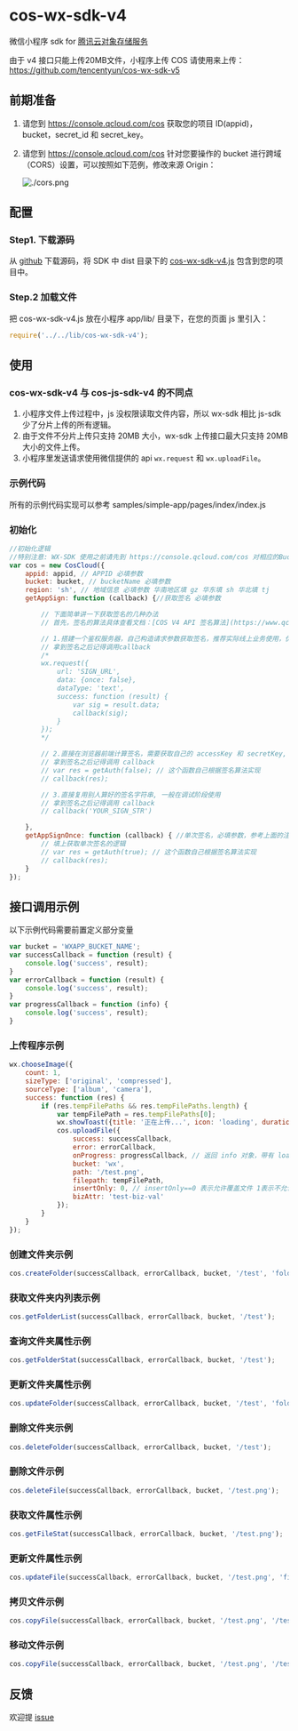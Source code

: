 # cos-wx-sdk-v4

微信小程序 sdk for [腾讯云对象存储服务](https://www.qcloud.com/product/cos)

由于 v4 接口只能上传20MB文件，小程序上传 COS 请使用来上传：
https://github.com/tencentyun/cos-wx-sdk-v5

## 前期准备

1. 请您到 https://console.qcloud.com/cos 获取您的项目 ID(appid)，bucket，secret_id 和 secret_key。
3. 请您到 https://console.qcloud.com/cos 针对您要操作的 bucket 进行跨域（CORS）设置，可以按照如下范例，修改来源 Origin：
                                                                 
    ![./cors.png](./cors.png)

## 配置

### Step1. 下载源码
从 [github](https://github.com/tencentyun/cos-wx-sdk-v4/archive/master.zip) 下载源码，将 SDK 中 dist 目录下的 [cos-wx-sdk-v4.js](https://github.com/tencentyun/cos-wx-sdk-v4/blob/master/dist/cos-wx-sdk-v4.js) 包含到您的项目中。

### Step.2 加载文件

把 cos-wx-sdk-v4.js 放在小程序 app/lib/ 目录下，在您的页面 js 里引入：

```js
require('../../lib/cos-wx-sdk-v4');
```

## 使用

### cos-wx-sdk-v4 与 cos-js-sdk-v4 的不同点

1. 小程序文件上传过程中，js 没权限读取文件内容，所以 wx-sdk 相比 js-sdk 少了分片上传的所有逻辑。
2. 由于文件不分片上传只支持 20MB 大小，wx-sdk 上传接口最大只支持 20MB 大小的文件上传。
3. 小程序里发送请求使用微信提供的 api `wx.request` 和 `wx.uploadFile`。

### 示例代码

所有的示例代码实现可以参考 samples/simple-app/pages/index/index.js

### 初始化

```js
//初始化逻辑
//特别注意: WX-SDK 使用之前请先到 https://console.qcloud.com/cos 对相应的Bucket进行跨域设置
var cos = new CosCloud({
    appid: appid, // APPID 必填参数
    bucket: bucket, // bucketName 必填参数
    region: 'sh', // 地域信息 必填参数 华南地区填 gz 华东填 sh 华北填 tj
    getAppSign: function (callback) {//获取签名 必填参数

        // 下面简单讲一下获取签名的几种办法
        // 首先，签名的算法具体查看文档：[COS V4 API 签名算法](https://www.qcloud.com/document/product/436/6054)

        // 1.搭建一个鉴权服务器，自己构造请求参数获取签名，推荐实际线上业务使用，优点是安全性好，不会暴露自己的私钥
        // 拿到签名之后记得调用callback
        /*
        wx.request({
            url: 'SIGN_URL',
            data: {once: false},
            dataType: 'text',
            success: function (result) {
                var sig = result.data;
                callback(sig);
            }
        });
        */

        // 2.直接在浏览器前端计算签名，需要获取自己的 accessKey 和 secretKey, 一般在调试阶段使用
        // 拿到签名之后记得调用 callback
        // var res = getAuth(false); // 这个函数自己根据签名算法实现
        // callback(res);

        // 3.直接复用别人算好的签名字符串, 一般在调试阶段使用
        // 拿到签名之后记得调用 callback
        // callback('YOUR_SIGN_STR')

    },
    getAppSignOnce: function (callback) { //单次签名，必填参数，参考上面的注释即可
        // 填上获取单次签名的逻辑
        // var res = getAuth(true); // 这个函数自己根据签名算法实现
        // callback(res);
    }
});
```

## 接口调用示例

以下示例代码需要前置定义部分变量
```js
var bucket = 'WXAPP_BUCKET_NAME';
var successCallback = function (result) {
    console.log('success', result);
}
var errorCallback = function (result) {
    console.log('success', result);
}
var progressCallback = function (info) {
    console.log('success', result);
}
```

### 上传程序示例

```js
wx.chooseImage({
    count: 1,
    sizeType: ['original', 'compressed'],
    sourceType: ['album', 'camera'],
    success: function (res) {
        if (res.tempFilePaths && res.tempFilePaths.length) {
            var tempFilePath = res.tempFilePaths[0];
            wx.showToast({title: '正在上传...', icon: 'loading', duration: 60000});
            cos.uploadFile({
                success: successCallback,
                error: errorCallback,
                onProgress: progressCallback, // 返回 info 对象，带有 loaded、total、percent、speed 四个字段
                bucket: 'wx',
                path: '/test.png',
                filepath: tempFilePath,
                insertOnly: 0, // insertOnly==0 表示允许覆盖文件 1表示不允许覆盖
                bizAttr: 'test-biz-val'
            });
        }
    }
});
```

### 创建文件夹示例

```js
cos.createFolder(successCallback, errorCallback, bucket, '/test', 'folder_first_attr');
```

### 获取文件夹内列表示例

```js
cos.getFolderList(successCallback, errorCallback, bucket, '/test');
```

### 查询文件夹属性示例

```js
cos.getFolderStat(successCallback, errorCallback, bucket, '/test');
```

### 更新文件夹属性示例

```js
cos.updateFolder(successCallback, errorCallback, bucket, '/test', 'folder_new_attr');
```

### 删除文件夹示例

```js
cos.deleteFolder(successCallback, errorCallback, bucket, '/test');
```

### 删除文件示例
```js
cos.deleteFile(successCallback, errorCallback, bucket, '/test.png');
```

### 获取文件属性示例

```js
cos.getFileStat(successCallback, errorCallback, bucket, '/test.png');
```

### 更新文件属性示例

```js
cos.updateFile(successCallback, errorCallback, bucket, '/test.png', 'file_new_attr');
```

### 拷贝文件示例

```js
cos.copyFile(successCallback, errorCallback, bucket, '/test.png', '/test-cp.png', 0);
```

### 移动文件示例

```js
cos.copyFile(successCallback, errorCallback, bucket, '/test.png', '/test-cp.png', 0);
```


## 反馈

欢迎提 [issue](https://github.com/tencentyun/cos-wx-sdk-v4/issues)
